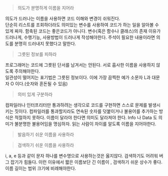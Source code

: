 > 의도가 분명하게 이름을 지어라

의도가 드러나는 이름을 사용하면 코드 이해와 변경이 쉬워진다.  
단순히 리스트를 조회하더라도 의미있는 변수를 사용하여 코드가 하는 일을 알아볼 수 있게 짜자. 함축된 코드는 좋은코드가 아니다.
변수(혹은 함수나 클래스)의 존재 이유가 드러나게, 수행기능, 사용방법이 드러나게 작성해야한다.
주석이 필요한 내용이라면 의도를 분명히 드러내지 못했다고 말한다.

> 그릇된 정보를 피하라

프로그래머는 코드에 그릇된 단서를 남겨서는 안된다. 서로 흡사한 이름을 사용하지 않도록 주의해야한다.  
일관성이 떨어지는 표기법은 그릇된 정보이다. 이에 가장 끔찍한 예가 소문자 L과 대문자 O 이다.(숫자와 혼돈될 수 있음)

> 의미 있게 구분하라

컴파일러나 인터프리터만 통과하려는 생각으로 코드를 구현하면 스스로 문제를 발생시키는 짓이다. 컴파일러를 통과할지라도 연속된 숫자를 덧붙이거나 불용어를 추가하는 방식은 적절하지 못하다. 이름이 달라야 한다면 의미도 달라져야 한다.
Info 나 Data 도 의미가 불분명한 불용어임을 명심하자. 읽는 사람이 차이를 알도록 이름을 지어야한다.

> 발음하기 쉬운 이름을 사용하라

> 검색하기 쉬운 이름을 사용하라

i, a, e 등과 같이 문자 하나를 변수명으로 사용하는것은 옳지않다. 검색하기도 어려워 버그 잡기가 힘들다. 이런 이유에서 짧은 이름보단 긴 이름이 , 검색하기 쉬운 상수가 좋다.  
이름 길이는 범위 크기에 비례해야한다.
